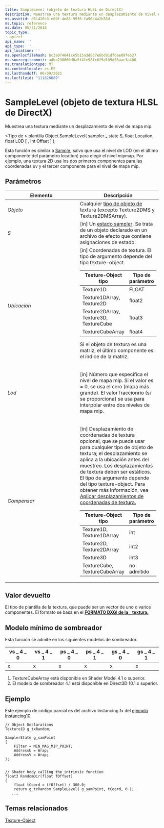 ```yaml
---
title: SampleLevel (objeto de textura HLSL de DirectX)
description: Muestrea una textura mediante un desplazamiento de nivel de mapa mip.
ms.assetid: d61426c8-e09f-4e88-99f6-fa96c4a2b58d
ms.topic: reference
ms.date: 05/31/2018
topic_type:
- apiref
api_name: ''
api_type: ''
api_location: ''
ms.openlocfilehash: bc3a074641ce5b15a3d837e8bd91dfdae09fe627
ms.sourcegitcommit: adba238660d8a5f4fe98fc6f5d105d56aac3a400
ms.translationtype: MT
ms.contentlocale: es-ES
ms.lasthandoff: 06/09/2021
ms.locfileid: "111826689"
---
```

# <a name="samplelevel-directx-hlsl-texture-object"></a>SampleLevel (objeto de textura HLSL de DirectX)

Muestrea una textura mediante un desplazamiento de nivel de mapa mip.

&lt;Tipo de &gt; plantilla Object.SampleLevel( sampler \_ state S, float Location, float LOD \[ , int Offset \] );



 

Esta función es similar a [Sample,](dx-graphics-hlsl-to-sample.md) salvo que usa el nivel de LOD (en el último componente del parámetro location) para elegir el nivel mipmap. Por ejemplo, una textura 2D usa los dos primeros componentes para las coordenadas uv y el tercer componente para el nivel de mapa mip.

## <a name="parameters"></a>Parámetros



<table>
<colgroup>
<col style="width: 50%" />
<col style="width: 50%" />
</colgroup>
<thead>
<tr class="header">
<th>Elemento</th>
<th>Descripción</th>
</tr>
</thead>
<tbody>
<tr class="odd">
<td><span id="Object"></span><span id="object"></span><span id="OBJECT"></span><em>Objeto</em><br/></td>
<td>Cualquier <a href="dx-graphics-hlsl-to-type.md">tipo de objeto de</a> textura (excepto Texture2DMS y Texture2DMSArray).<br/></td>
</tr>
<tr class="even">
<td><span id="S"></span><span id="s"></span><em>S</em><br/></td>
<td>[in] Un <a href="dx-graphics-hlsl-sampler.md">estado sampler</a>. Se trata de un objeto declarado en un archivo de efecto que contiene asignaciones de estado.<br/></td>
</tr>
<tr class="odd">
<td><span id="Location"></span><span id="location"></span><span id="LOCATION"></span><em>Ubicación</em><br/></td>
<td>[in] Coordenadas de textura. El tipo de argumento depende del tipo texture-object. <br/> 
<table>
<thead>
<tr class="header">
<th>Texture-Object tipo</th>
<th>Tipo de parámetro</th>
</tr>
</thead>
<tbody>
<tr class="odd">
<td>Texture1D</td>
<td>FLOAT</td>
</tr>
<tr class="even">
<td>Texture1DArray, Texture2D</td>
<td>float2</td>
</tr>
<tr class="odd">
<td>Texture2DArray, Texture3D, TextureCube</td>
<td>float3</td>
</tr>
<tr class="even">
<td>TextureCubeArray </td>
<td>float4</td>
</tr>
</tbody>
</table>

<p> </p>
<p>Si el objeto de textura es una matriz, el último componente es el índice de la matriz.</p></td>
</tr>
<tr class="even">
<td><p><span id="LOD"></span><span id="lod"></span><em>Lod</em></p></td>
<td><p>[in] Número que especifica el nivel de mapa mip. Si el valor es = 0, se usa el cero (mapa más grande). El valor fraccionrio (si se proporciona) se usa para interpolar entre dos niveles de mapa mip.</p></td>
</tr>
<tr class="odd">
<td><p><span id="Offset"></span><span id="offset"></span><span id="OFFSET"></span><em>Compensar</em></p></td>
<td><p>[in] Desplazamiento de coordenadas de textura opcional, que se puede usar para cualquier tipo de objeto de textura; el desplazamiento se aplica a la ubicación antes del muestreo. Los desplazamientos de textura deben ser estáticos. El tipo de argumento depende del tipo texture-object. Para obtener más información, vea <a href="/windows/win32/direct3dhlsl/dx-graphics-hlsl-to-sample#applying-texture-coordinate-offsets">Aplicar desplazamientos de coordenadas de textura.</a></p>

<table>
<thead>
<tr class="header">
<th>Texture-Object tipo</th>
<th>Tipo de parámetro</th>
</tr>
</thead>
<tbody>
<tr class="odd">
<td>Texture1D, Texture1DArray</td>
<td>int</td>
</tr>
<tr class="even">
<td>Texture2D, Texture2DArray</td>
<td>int2</td>
</tr>
<tr class="odd">
<td>Texture3D</td>
<td>int3</td>
</tr>
<tr class="even">
<td>TextureCube, TextureCubeArray </td>
<td>no admitido</td>
</tr>
</tbody>
</table>

<p> </p></td>
</tr>
</tbody>
</table>



 

## <a name="return-value"></a>Valor devuelto

El tipo de plantilla de la textura, que puede ser un vector de uno o varios componentes. El formato se basa en el [**FORMATO DXGI de la \_ textura.**](/windows/desktop/api/dxgiformat/ne-dxgiformat-dxgi_format)

## <a name="minimum-shader-model"></a>Modelo mínimo de sombreador

Esta función se admite en los siguientes modelos de sombreador.



| vs \_ 4 \_ 0 | vs \_ 4 \_ 1  | ps \_ 4 \_ 0 | ps \_ 4 \_ 1  | gs \_ 4 \_ 0 | gs \_ 4 \_ 1  |
|----------|-----------|----------|-----------|----------|-----------|
| x        | x         | x        | x         | x        | x         |



 

1.  TextureCubeArray está disponible en Shader Model 4.1 o superior.
2.  El modelo de sombreador 4.1 está disponible en Direct3D 10.1 o superior.

## <a name="example"></a>Ejemplo

Este ejemplo de código parcial es del archivo Instancing.fx del [ejemplo Instancing10](https://msdn.microsoft.com/library/Ee416415(v=VS.85).aspx).


```
// Object Declarations
Texture1D g_txRandom;

SamplerState g_samPoint
{
    Filter = MIN_MAG_MIP_POINT;
    AddressU = Wrap;
    AddressV = Wrap;
};

    
// Shader body calling the intrinsic function
float3 RandomDir(float fOffset)
{   
    float tCoord = (fOffset) / 300.0;
    return g_txRandom.SampleLevel( g_samPoint, tCoord, 0 );
   ...

```



## <a name="related-topics"></a>Temas relacionados

<dl> <dt>

[Texture-Object](dx-graphics-hlsl-to-type.md)
</dt> </dl>

 

